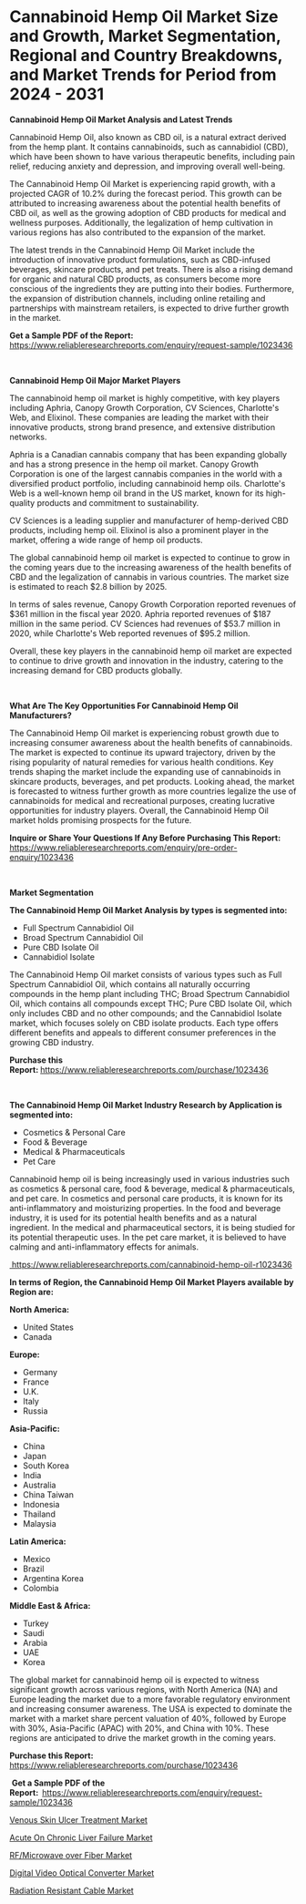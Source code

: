 <p><h1>Cannabinoid Hemp Oil Market Size and Growth, Market Segmentation, Regional and Country Breakdowns, and Market Trends for Period from 2024 -  2031</h1></p><p><strong>Cannabinoid Hemp Oil Market Analysis and Latest Trends</strong></p>
<p><p>Cannabinoid Hemp Oil, also known as CBD oil, is a natural extract derived from the hemp plant. It contains cannabinoids, such as cannabidiol (CBD), which have been shown to have various therapeutic benefits, including pain relief, reducing anxiety and depression, and improving overall well-being.</p><p>The Cannabinoid Hemp Oil Market is experiencing rapid growth, with a projected CAGR of 10.2% during the forecast period. This growth can be attributed to increasing awareness about the potential health benefits of CBD oil, as well as the growing adoption of CBD products for medical and wellness purposes. Additionally, the legalization of hemp cultivation in various regions has also contributed to the expansion of the market.</p><p>The latest trends in the Cannabinoid Hemp Oil Market include the introduction of innovative product formulations, such as CBD-infused beverages, skincare products, and pet treats. There is also a rising demand for organic and natural CBD products, as consumers become more conscious of the ingredients they are putting into their bodies. Furthermore, the expansion of distribution channels, including online retailing and partnerships with mainstream retailers, is expected to drive further growth in the market.</p></p>
<p><strong>Get a Sample PDF of the Report:&nbsp;</strong> <a href="https://www.reliableresearchreports.com/enquiry/request-sample/1023436">https://www.reliableresearchreports.com/enquiry/request-sample/1023436</a></p>
<p>&nbsp;</p>
<p><strong>Cannabinoid Hemp Oil Major Market Players</strong></p>
<p><p>The cannabinoid hemp oil market is highly competitive, with key players including Aphria, Canopy Growth Corporation, CV Sciences, Charlotte's Web, and Elixinol. These companies are leading the market with their innovative products, strong brand presence, and extensive distribution networks.</p><p>Aphria is a Canadian cannabis company that has been expanding globally and has a strong presence in the hemp oil market. Canopy Growth Corporation is one of the largest cannabis companies in the world with a diversified product portfolio, including cannabinoid hemp oils. Charlotte's Web is a well-known hemp oil brand in the US market, known for its high-quality products and commitment to sustainability.</p><p>CV Sciences is a leading supplier and manufacturer of hemp-derived CBD products, including hemp oil. Elixinol is also a prominent player in the market, offering a wide range of hemp oil products.</p><p>The global cannabinoid hemp oil market is expected to continue to grow in the coming years due to the increasing awareness of the health benefits of CBD and the legalization of cannabis in various countries. The market size is estimated to reach $2.8 billion by 2025.</p><p>In terms of sales revenue, Canopy Growth Corporation reported revenues of $361 million in the fiscal year 2020. Aphria reported revenues of $187 million in the same period. CV Sciences had revenues of $53.7 million in 2020, while Charlotte's Web reported revenues of $95.2 million.</p><p>Overall, these key players in the cannabinoid hemp oil market are expected to continue to drive growth and innovation in the industry, catering to the increasing demand for CBD products globally.</p></p>
<p>&nbsp;</p>
<p><strong>What Are The Key Opportunities For Cannabinoid Hemp Oil Manufacturers?</strong></p>
<p><p>The Cannabinoid Hemp Oil market is experiencing robust growth due to increasing consumer awareness about the health benefits of cannabinoids. The market is expected to continue its upward trajectory, driven by the rising popularity of natural remedies for various health conditions. Key trends shaping the market include the expanding use of cannabinoids in skincare products, beverages, and pet products. Looking ahead, the market is forecasted to witness further growth as more countries legalize the use of cannabinoids for medical and recreational purposes, creating lucrative opportunities for industry players. Overall, the Cannabinoid Hemp Oil market holds promising prospects for the future.</p></p>
<p><strong>Inquire or Share Your Questions If Any Before Purchasing This Report:</strong> <a href="https://www.reliableresearchreports.com/enquiry/pre-order-enquiry/1023436">https://www.reliableresearchreports.com/enquiry/pre-order-enquiry/1023436</a></p>
<p>&nbsp;</p>
<p><strong>Market Segmentation</strong></p>
<p><strong>The Cannabinoid Hemp Oil Market Analysis by types is segmented into:</strong></p>
<p><ul><li>Full Spectrum Cannabidiol Oil</li><li>Broad Spectrum Cannabidiol Oil</li><li>Pure CBD Isolate Oil</li><li>Cannabidiol Isolate</li></ul></p>
<p><p>The Cannabinoid Hemp Oil market consists of various types such as Full Spectrum Cannabidiol Oil, which contains all naturally occurring compounds in the hemp plant including THC; Broad Spectrum Cannabidiol Oil, which contains all compounds except THC; Pure CBD Isolate Oil, which only includes CBD and no other compounds; and the Cannabidiol Isolate market, which focuses solely on CBD isolate products. Each type offers different benefits and appeals to different consumer preferences in the growing CBD industry.</p></p>
<p><strong>Purchase this Report:&nbsp;</strong><a href="https://www.reliableresearchreports.com/purchase/1023436">https://www.reliableresearchreports.com/purchase/1023436</a></p>
<p>&nbsp;</p>
<p><strong>The Cannabinoid Hemp Oil Market Industry Research by Application is segmented into:</strong></p>
<p><ul><li>Cosmetics & Personal Care</li><li>Food & Beverage</li><li>Medical & Pharmaceuticals</li><li>Pet Care</li></ul></p>
<p><p>Cannabinoid hemp oil is being increasingly used in various industries such as cosmetics & personal care, food & beverage, medical & pharmaceuticals, and pet care. In cosmetics and personal care products, it is known for its anti-inflammatory and moisturizing properties. In the food and beverage industry, it is used for its potential health benefits and as a natural ingredient. In the medical and pharmaceutical sectors, it is being studied for its potential therapeutic uses. In the pet care market, it is believed to have calming and anti-inflammatory effects for animals.</p></p>
<p><a href="https://www.reliableresearchreports.com/cannabinoid-hemp-oil-r1023436">&nbsp;https://www.reliableresearchreports.com/cannabinoid-hemp-oil-r1023436</a></p>
<p><strong>In terms of Region, the Cannabinoid Hemp Oil Market Players available by Region are:</strong></p>
<p>
    <p> <strong> North America: </strong>
        <ul>
            <li>United States</li>
            <li>Canada</li>
        </ul>
        </p> 
    <p> <strong> Europe: </strong>
        <ul>
            <li>Germany</li>
            <li>France</li>
            <li>U.K.</li>
            <li>Italy</li>
            <li>Russia</li>
        </ul>
        </p> 
    <p> <strong> Asia-Pacific: </strong>
        <ul>
            <li>China</li>
            <li>Japan</li>
            <li>South Korea</li>
            <li>India</li>
            <li>Australia</li>
            <li>China Taiwan</li>
            <li>Indonesia</li>
            <li>Thailand</li>
            <li>Malaysia</li>
        </ul>
        </p> 
    <p> <strong> Latin America: </strong>
        <ul>
            <li>Mexico</li>
            <li>Brazil</li>
            <li>Argentina Korea</li>
            <li>Colombia</li>
        </ul>
        </p> 
    <p> <strong> Middle East & Africa: </strong>
        <ul>
            <li>Turkey</li>
            <li>Saudi</li>
            <li>Arabia</li>
            <li>UAE</li>
            <li>Korea</li>
        </ul>
    </p>
    </p>
<p><p>The global market for cannabinoid hemp oil is expected to witness significant growth across various regions, with North America (NA) and Europe leading the market due to a more favorable regulatory environment and increasing consumer awareness. The USA is expected to dominate the market with a market share percent valuation of 40%, followed by Europe with 30%, Asia-Pacific (APAC) with 20%, and China with 10%. These regions are anticipated to drive the market growth in the coming years.</p></p>
<p><strong>Purchase this Report: </strong><a href="https://www.reliableresearchreports.com/purchase/1023436">https://www.reliableresearchreports.com/purchase/1023436</a></p>
<p>&nbsp;<strong>Get a Sample PDF of the Report:&nbsp;&nbsp;</strong><a href="https://www.reliableresearchreports.com/enquiry/request-sample/1023436">https://www.reliableresearchreports.com/enquiry/request-sample/1023436</a></p>
<p><strong></strong></p>
<p><p><a href="https://github.com/philipWlf74/Market-Research-Report-List-1/blob/main/venous-skin-ulcer-treatment-market.md">Venous Skin Ulcer Treatment Market</a></p><p><a href="https://github.com/topanyudistiraadinugraha/Market-Research-Report-List-1/blob/main/acute-on-chronic-liver-failure-market.md">Acute On Chronic Liver Failure Market</a></p><p><a href="https://medium.com/@theomorar08/future-trends-in-global-rf-microwave-over-fiber-market-market-insights-and-analysis-from-2024-to-8f6949445f20">RF/Microwave over Fiber Market</a></p><p><a href="https://medium.com/@benjamin.james7456/an-in-depth-analysis-of-the-global-digital-video-optical-converter-market-scope-and-its-rapid-5ae6d28573cd">Digital Video Optical Converter Market</a></p><p><a href="https://medium.com/@sarabits4122023/global-radiation-resistant-cable-market-is-projected-to-grow-at-a-cagr-of-12-4-832455a7e101">Radiation Resistant Cable Market</a></p></p>